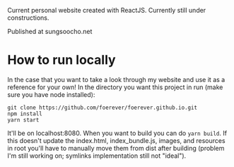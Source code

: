 Current personal website created with ReactJS. Currently still under constructions.

Published at sungsoocho.net

# How to run locally
In the case that you want to take a look through my website and use it as a reference for your own! In the directory you want this project in run (make sure you have node installed):
```
git clone https://github.com/foerever/foerever.github.io.git
npm install
yarn start
```

It'll be on localhost:8080. When you want to build you can do `yarn build`. 
If this doesn't update the index.html, index_bundle.js, images, and resources in root you'll have to manually move them from dist after building (problem I'm still working on; symlinks implementation still not "ideal").